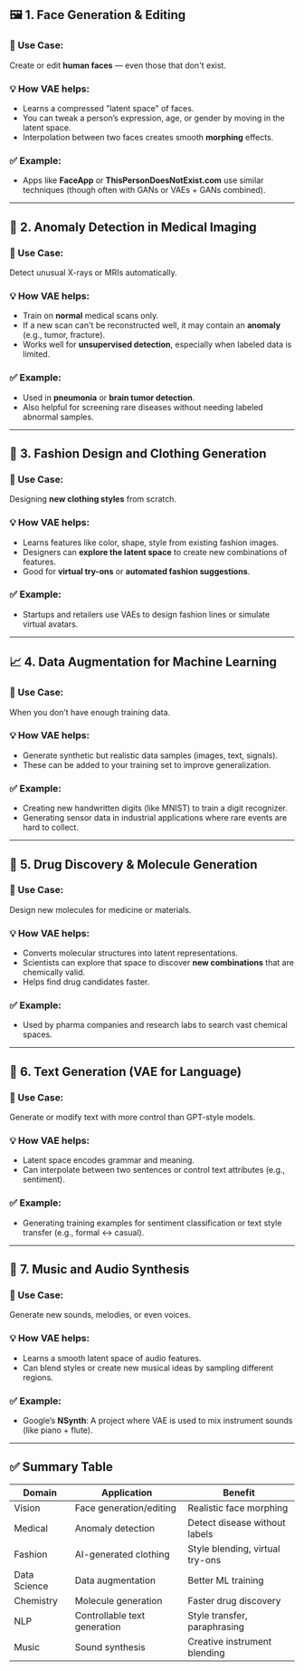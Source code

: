 ## 🖼️ 1. **Face Generation & Editing**

### 📌 Use Case:

Create or edit **human faces** — even those that don't exist.

### 💡 How VAE helps:

* Learns a compressed "latent space" of faces.
* You can tweak a person’s expression, age, or gender by moving in the latent space.
* Interpolation between two faces creates smooth **morphing** effects.

### ✅ Example:

* Apps like **FaceApp** or **ThisPersonDoesNotExist.com** use similar techniques (though often with GANs or VAEs + GANs combined).

---

## 🧬 2. **Anomaly Detection in Medical Imaging**

### 📌 Use Case:

Detect unusual X-rays or MRIs automatically.

### 💡 How VAE helps:

* Train on **normal** medical scans only.
* If a new scan can't be reconstructed well, it may contain an **anomaly** (e.g., tumor, fracture).
* Works well for **unsupervised detection**, especially when labeled data is limited.

### ✅ Example:

* Used in **pneumonia** or **brain tumor detection**.
* Also helpful for screening rare diseases without needing labeled abnormal samples.

---

## 👕 3. **Fashion Design and Clothing Generation**

### 📌 Use Case:

Designing **new clothing styles** from scratch.

### 💡 How VAE helps:

* Learns features like color, shape, style from existing fashion images.
* Designers can **explore the latent space** to create new combinations of features.
* Good for **virtual try-ons** or **automated fashion suggestions**.

### ✅ Example:

* Startups and retailers use VAEs to design fashion lines or simulate virtual avatars.

---

## 📈 4. **Data Augmentation for Machine Learning**

### 📌 Use Case:

When you don’t have enough training data.

### 💡 How VAE helps:

* Generate synthetic but realistic data samples (images, text, signals).
* These can be added to your training set to improve generalization.

### ✅ Example:

* Creating new handwritten digits (like MNIST) to train a digit recognizer.
* Generating sensor data in industrial applications where rare events are hard to collect.

---

## 🧪 5. **Drug Discovery & Molecule Generation**

### 📌 Use Case:

Design new molecules for medicine or materials.

### 💡 How VAE helps:

* Converts molecular structures into latent representations.
* Scientists can explore that space to discover **new combinations** that are chemically valid.
* Helps find drug candidates faster.

### ✅ Example:

* Used by pharma companies and research labs to search vast chemical spaces.

---

## 📝 6. **Text Generation (VAE for Language)**

### 📌 Use Case:

Generate or modify text with more control than GPT-style models.

### 💡 How VAE helps:

* Latent space encodes grammar and meaning.
* Can interpolate between two sentences or control text attributes (e.g., sentiment).

### ✅ Example:

* Generating training examples for sentiment classification or text style transfer (e.g., formal ↔ casual).

---

## 🎵 7. **Music and Audio Synthesis**

### 📌 Use Case:

Generate new sounds, melodies, or even voices.

### 💡 How VAE helps:

* Learns a smooth latent space of audio features.
* Can blend styles or create new musical ideas by sampling different regions.

### ✅ Example:

* Google’s **NSynth**: A project where VAE is used to mix instrument sounds (like piano + flute).

---

## ✅ Summary Table

| Domain       | Application                  | Benefit                         |
| ------------ | ---------------------------- | ------------------------------- |
| Vision       | Face generation/editing      | Realistic face morphing         |
| Medical      | Anomaly detection            | Detect disease without labels   |
| Fashion      | AI-generated clothing        | Style blending, virtual try-ons |
| Data Science | Data augmentation            | Better ML training              |
| Chemistry    | Molecule generation          | Faster drug discovery           |
| NLP          | Controllable text generation | Style transfer, paraphrasing    |
| Music        | Sound synthesis              | Creative instrument blending    |

